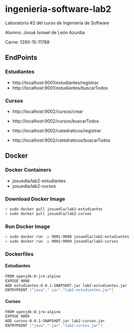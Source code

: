 # ingenieria-software-lab2
Laboratorio #2 del curso de Ingeniería de Software
 
 Alumno: Josué Ismael de León Azurdia
 
 Carne: 1290-15-11788

## EndPoints
### Estudiantes
- http://localhost:9001/estudiantes/registrar
- http://localhost:9001/estudiantes/buscarTodos

### Cursos
- http://localhost:9002/cursos/crear
- http://localhost:9002/cursos/buscarTodos

- http://localhost:9002/catedraticos/registrar
- http://localhost:9002/catedraticos/buscarTodos

## Docker
### Docker Containers
* josuedla/lab2-estudiantes
* josuedla/lab2-cursos

### Download Docker Image
```sh
> sudo docker pull josuedla/lab2-estudiantes
> sudo docker pull josuedla/lab2-cursos
```

### Run Docker Image 
```sh
> sudo docker run -p 9001:9008 josuedla/lab2-estudiantes
> sudo docker run -p 9002:9009 josuedla/lab2-cursos
```

### Dockerfiles
#### Estudiantes
```sh
FROM openjdk:8-jre-alpine
EXPOSE 9008
ADD estudiantes-0.0.1-SNAPSHOT.jar lab2-estudiantes.jar
ENTRYPOINT ["java","-jar","lab2-estudiantes.jar"]
```

#### Cursos
```sh
FROM openjdk:8-jre-alpine
EXPOSE 9009
ADD cursos-0.0.1-SNAPSHOT.jar lab2-cursos.jar
ENTRYPOINT ["java","-jar","lab2-cursos.jar"]
```
